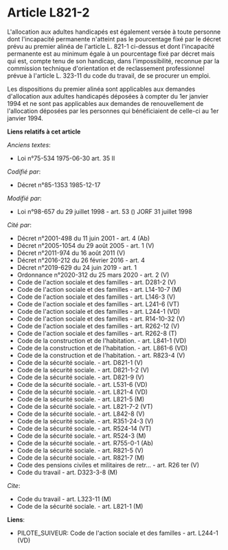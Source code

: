 # Article L821-2

L'allocation aux adultes handicapés est également versée à toute personne dont l'incapacité permanente n'atteint pas le
pourcentage fixé par le décret prévu au premier alinéa de l'article L. 821-1 ci-dessus et dont l'incapacité permanente est au
minimum égale à un pourcentage fixé par décret mais qui est, compte tenu de son handicap, dans l'impossibilité, reconnue par
la commission technique d'orientation et de reclassement professionnel   prévue à l'article L. 323-11 du code du travail, de
se procurer un emploi. 

Les dispositions du premier alinéa sont applicables aux demandes d'allocation aux adultes handicapés déposées à compter du
1er janvier 1994 et ne sont pas applicables aux demandes de renouvellement de l'allocation déposées par les personnes qui
bénéficiaient de celle-ci au 1er janvier 1994.

**Liens relatifs à cet article**

_Anciens textes_:

  - Loi n°75-534 1975-06-30 art. 35 II

_Codifié par_:

  - Décret n°85-1353 1985-12-17

_Modifié par_:

  - Loi n°98-657 du 29 juillet 1998 - art. 53 () JORF 31 juillet 1998

_Cité par_:

  - Décret n°2001-498 du 11 juin 2001 - art. 4 (Ab)
  - Décret n°2005-1054 du 29 août 2005 - art. 1 (V)
  - Décret n°2011-974 du 16 août 2011 (V)
  - Décret n°2016-212 du 26 février 2016 - art. 4
  - Décret n°2019-629 du 24 juin 2019 - art. 1
  - Ordonnance n°2020-312 du 25 mars 2020 - art. 2 (V)
  - Code de l'action sociale et des familles - art. D281-2 (V)
  - Code de l'action sociale et des familles - art. L14-10-7 (M)
  - Code de l'action sociale et des familles - art. L146-3 (V)
  - Code de l'action sociale et des familles - art. L241-6 (VT)
  - Code de l'action sociale et des familles - art. L244-1 (VD)
  - Code de l'action sociale et des familles - art. R14-10-32 (V)
  - Code de l'action sociale et des familles - art. R262-12 (V)
  - Code de l'action sociale et des familles - art. R262-8 (T)
  - Code de la construction et de l'habitation. - art. L841-1 (VD)
  - Code de la construction et de l'habitation. - art. L861-6 (VD)
  - Code de la construction et de l'habitation. - art. R823-4 (V)
  - Code de la sécurité sociale. - art. D821-1 (V)
  - Code de la sécurité sociale. - art. D821-1-2 (V)
  - Code de la sécurité sociale. - art. D821-9 (V)
  - Code de la sécurité sociale. - art. L531-6 (VD)
  - Code de la sécurité sociale. - art. L821-4 (VD)
  - Code de la sécurité sociale. - art. L821-5 (M)
  - Code de la sécurité sociale. - art. L821-7-2 (VT)
  - Code de la sécurité sociale. - art. L842-8 (V)
  - Code de la sécurité sociale. - art. R351-24-3 (V)
  - Code de la sécurité sociale. - art. R524-14 (VT)
  - Code de la sécurité sociale. - art. R524-3 (M)
  - Code de la sécurité sociale. - art. R755-0-1 (Ab)
  - Code de la sécurité sociale. - art. R821-5 (V)
  - Code de la sécurité sociale. - art. R821-7 (M)
  - Code des pensions civiles et militaires de retr... - art. R26 ter (V)
  - Code du travail - art. D323-3-8 (M)

_Cite_:

  - Code du travail - art. L323-11 (M)
  - Code de la sécurité sociale. - art. L821-1 (M)

**Liens**:

  - PILOTE_SUIVEUR: Code de l'action sociale et des familles - art. L244-1 (VD)
